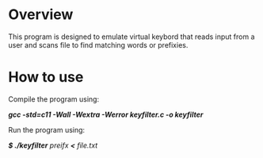 # Overview
This program is designed to emulate virtual keybord that reads input from a user and scans file to find matching words or prefixies.

# How to use
Compile the program using:

_**gcc -std=c11 -Wall -Wextra -Werror keyfilter.c -o keyfilter**_

Run the program using:

_**$ ./keyfilter**_ _preifx_ _**<**_ _file.txt_
